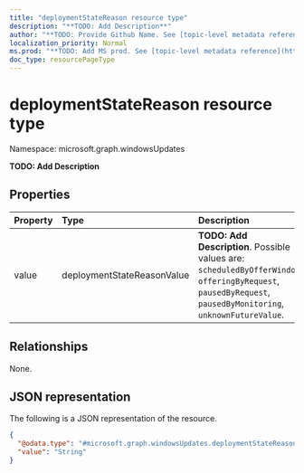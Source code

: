 ```yaml
---
title: "deploymentStateReason resource type"
description: "**TODO: Add Description**"
author: "**TODO: Provide Github Name. See [topic-level metadata reference](https://msgo.azurewebsites.net/add/document/guidelines/metadata.html#topic-level-metadata)**"
localization_priority: Normal
ms.prod: "**TODO: Add MS prod. See [topic-level metadata reference](https://msgo.azurewebsites.net/add/document/guidelines/metadata.html#topic-level-metadata)**"
doc_type: resourcePageType
---
```


# deploymentStateReason resource type

Namespace: microsoft.graph.windowsUpdates



**TODO: Add Description**

## Properties
|Property|Type|Description|
|:---|:---|:---|
|value|deploymentStateReasonValue|**TODO: Add Description**. Possible values are: `scheduledByOfferWindow`, `offeringByRequest`, `pausedByRequest`, `pausedByMonitoring`, `unknownFutureValue`.|

## Relationships
None.

## JSON representation
The following is a JSON representation of the resource.
<!-- {
  "blockType": "resource",
  "@odata.type": "microsoft.graph.windowsUpdates.deploymentStateReason"
}
-->
``` json
{
  "@odata.type": "#microsoft.graph.windowsUpdates.deploymentStateReason",
  "value": "String"
}
```

